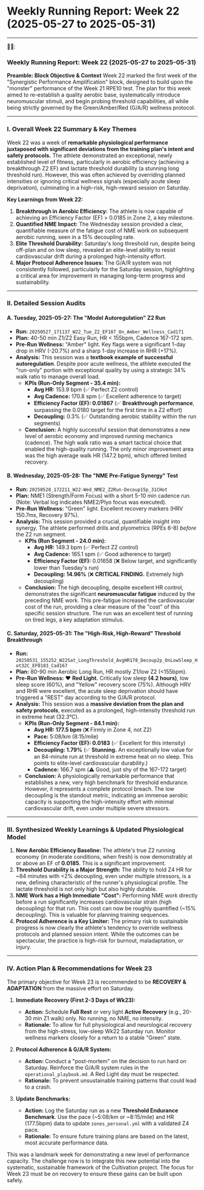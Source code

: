 # Weekly Running Report: Week 22 (2025-05-27 to 2025-05-31)

---
🏃‍♂️:

### **Weekly Running Report: Week 22 (2025-05-27 to 2025-05-31)**

**Preamble: Block Objective & Context**
Week 22 marked the first week of the "Synergistic Performance Amplification" block, designed to build upon the "monster" performance of the Week 21 RPE10 test. The plan for this week aimed to re-establish a quality aerobic base, systematically introduce neuromuscular stimuli, and begin probing threshold capabilities, all while being strictly governed by the Green/Amber/Red (G/A/R) wellness protocol.

---
### **I. Overall Week 22 Summary & Key Themes**

Week 22 was a week of **remarkable physiological performance juxtaposed with significant deviations from the training plan's intent and safety protocols.** The athlete demonstrated an exceptional, newly established level of fitness, particularly in aerobic efficiency (achieving a breakthrough Z2 EF) and lactate threshold durability (a stunning long threshold run). However, this was often achieved by overriding planned intensities or ignoring critical wellness signals (especially acute sleep deprivation), culminating in a high-risk, high-reward session on Saturday.

**Key Learnings from Week 22:**
1.  **Breakthrough in Aerobic Efficiency:** The athlete is now capable of achieving an Efficiency Factor (EF) > 0.0185 in Zone 2, a key milestone.
2.  **Quantified NME Impact:** The Wednesday session provided a clear, quantifiable measure of the fatigue cost of NME work on subsequent aerobic running, seen in a 15% decoupling rate.
3.  **Elite Threshold Durability:** Saturday's long threshold run, despite being off-plan and on low sleep, revealed an elite-level ability to resist cardiovascular drift during a prolonged high-intensity effort.
4.  **Major Protocol Adherence Issues:** The G/A/R system was not consistently followed, particularly for the Saturday session, highlighting a critical area for improvement in managing long-term progress and sustainability.

---
### **II. Detailed Session Audits**

#### **A. Tuesday, 2025-05-27: The "Model Autoregulation" Z2 Run**

*   **Run:** `20250527_171137_W22_Tue_Z2_EF187_On_Amber_Wellness_Cad171`
*   **Plan:** 40-50 min Z1/Z2 Easy Run, HR < 155bpm, Cadence 167-172 spm.
*   **Pre-Run Wellness:** "Amber" light. Key flags were a significant 1-day drop in HRV (-20.7%) and a sharp 1-day increase in RHR (+17%).
*   **Analysis:** This session was a **textbook example of successful autoregulation**. Despite poor acute wellness, the athlete executed the "run-only" portion with exceptional quality by using a strategic 34% walk ratio to manage overall load.
    *   **KPIs (Run-Only Segment - 35.4 min):**
        *   **Avg HR:** 153.9 bpm (✅ Perfect Z2 control)
        *   **Avg Cadence:** 170.8 spm (✅ Excellent adherence to target)
        *   **Efficiency Factor (EF): 0.01867** (✅ **Breakthrough performance**, surpassing the 0.0180 target for the first time in a Z2 effort)
        *   **Decoupling:** 0.3% (✅ Outstanding aerobic stability within the run segments)
    *   **Conclusion:** A highly successful session that demonstrates a new level of aerobic economy and improved running mechanics (cadence). The high walk ratio was a smart tactical choice that enabled the high-quality running. The only minor improvement area was the high average walk HR (147.2 bpm), which offered limited recovery.

#### **B. Wednesday, 2025-05-28: The "NME Pre-Fatigue Synergy" Test**

*   **Run:** `20250528_172211_W22-Wed_NME2_Z2Run-Decoup15p_31CHot`
*   **Plan:** NME1 (Strength/Form Focus) with a short 5-10 min cadence run. (Note: Verbal log indicates NME2/Plyo focus was executed).
*   **Pre-Run Wellness:** "Green" light. Excellent recovery markers (HRV 150.7ms, Recovery 97%).
*   **Analysis:** This session provided a crucial, quantifiable insight into synergy. The athlete performed drills and plyometrics (RPEs 6-8) *before* the Z2 run segment.
    *   **KPIs (Run Segment - 24.0 min):**
        *   **Avg HR:** 149.3 bpm (✅ Perfect Z2 control)
        *   **Avg Cadence:** 165.1 spm (✅ Good adherence to target)
        *   **Efficiency Factor (EF):** 0.01658 (❌ Below target, and significantly lower than Tuesday's run)
        *   **Decoupling: 14.96%** (❌ **CRITICAL FINDING.** Extremely high decoupling)
    *   **Conclusion:** The high decoupling, despite excellent HR control, demonstrates the significant **neuromuscular fatigue** induced by the preceding NME work. This pre-fatigue increased the cardiovascular cost of the run, providing a clear measure of the "cost" of this specific session structure. The run was an excellent test of running on tired legs, a key adaptation stimulus.

#### **C. Saturday, 2025-05-31: The "High-Risk, High-Reward" Threshold Breakthrough**

*   **Run:** `20250531_155252_W22Sat_LongThreshold_AvgHR178_Decoup2p_OnLowSleep_Hot32C_EF0183_Cad167`
*   **Plan:** 80-90 min Aerobic Long Run, HR mostly Z1/low Z2 (<155bpm).
*   **Pre-Run Wellness:** ❤️ **Red Light.** Critically low sleep **(4.2 hours)**, low sleep score (60%), and "Yellow" recovery score (75%). Although HRV and RHR were excellent, the acute sleep deprivation should have triggered a "REST" day according to the G/A/R protocol.
*   **Analysis:** This session was a **massive deviation from the plan and safety protocols**, executed as a prolonged, high-intensity threshold run in extreme heat (32.3°C).
    *   **KPIs (Run-Only Segment - 84.1 min):**
        *   **Avg HR: 177.5 bpm** (❌ Firmly in Zone 4, not Z2)
        *   **Pace:** 5:08/km (8:15/mile)
        *   **Efficiency Factor (EF): 0.0183** (✅ Excellent for this intensity)
        *   **Decoupling: 1.79%** (✅ **Stunning.** An exceptionally low value for an 84-minute run at threshold in extreme heat on no sleep. This points to elite-level cardiovascular durability.)
        *   **Cadence:** 166.7 spm (⚠️ Good, just shy of the 167-172 target)
    *   **Conclusion:** A physiologically remarkable performance that establishes a new, very high benchmark for threshold endurance. However, it represents a complete protocol breach. The low decoupling is the standout metric, indicating an immense aerobic capacity is supporting the high-intensity effort with minimal cardiovascular drift, even under multiple severe stressors.

---
### **III. Synthesized Weekly Learnings & Updated Physiological Model**

1.  **New Aerobic Efficiency Baseline:** The athlete's true Z2 running economy (in moderate conditions, when fresh) is now demonstrably at or above an EF of **0.0185**. This is a significant improvement.
2.  **Threshold Durability is a Major Strength:** The ability to hold Z4 HR for ~84 minutes with <2% decoupling, even under multiple stressors, is a new, defining characteristic of the runner's physiological profile. The lactate threshold is not only high but also highly durable.
3.  **NME Work has a High Immediate "Cost":** Performing NME work directly before a run significantly increases cardiovascular strain (high decoupling) for that run. This cost can now be roughly quantified (~15% decoupling). This is valuable for planning training sequences.
4.  **Protocol Adherence is a Key Limiter:** The primary risk to sustainable progress is now clearly the athlete's tendency to override wellness protocols and planned session intent. While the outcomes can be spectacular, the practice is high-risk for burnout, maladaptation, or injury.

---
### **IV. Action Plan & Recommendations for Week 23**

The primary objective for Week 23 is recommended to be **RECOVERY & ADAPTATION** from the massive effort on Saturday.

1.  **Immediate Recovery (First 2-3 Days of Wk23):**
    *   **Action:** Schedule **Full Rest** or very light **Active Recovery** (e.g., 20-30 min Z1 walk) only. No running, no NME, no intensity.
    *   **Rationale:** To allow for full physiological and neurological recovery from the high-stress, low-sleep Wk22 Saturday run. Monitor wellness markers closely for a return to a stable "Green" state.

2.  **Protocol Adherence & G/A/R System:**
    *   **Action:** Conduct a "post-mortem" on the decision to run hard on Saturday. Reinforce the G/A/R system rules in the `operational_playbook.md`. A Red Light day must be respected.
    *   **Rationale:** To prevent unsustainable training patterns that could lead to a crash.

3.  **Update Benchmarks:**
    *   **Action:** Log the Saturday run as a new **Threshold Endurance Benchmark**. Use the pace (~5:08/km or ~8:15/mile) and HR (177.5bpm) data to update `zones_personal.yml` with a validated Z4 pace.
    *   **Rationale:** To ensure future training plans are based on the latest, most accurate performance data.

This was a landmark week for demonstrating a new level of performance capacity. The challenge now is to integrate this new potential into the systematic, sustainable framework of the Cultivation project. The focus for Week 23 must be on recovery to ensure these gains can be built upon safely.